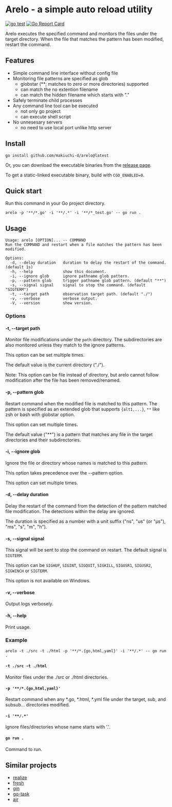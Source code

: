 # Arelo - a simple auto reload utility

[![go test](https://github.com/makiuchi-d/arelo/actions/workflows/test.yml/badge.svg)](https://github.com/makiuchi-d/arelo/actions/workflows/test.yml)
[![Go Report Card](https://goreportcard.com/badge/github.com/makiuchi-d/arelo)](https://goreportcard.com/report/github.com/makiuchi-d/arelo)

Arelo executes the specified command and monitors the files under the target directory.
When the file that matches the pattern has been modified, restart the command.

## Features

 - Simple command line interface without config file
 - Monitoring file patterns are specified as glob
   - globstar (**; matches to zero or more directories) supported
   - can match the no extention filename
   - can match the hidden filename which starts with "."
 - Safely terminate child processes
 - Any command line tool can be executed
   - not only go project
   - can execute shell script
 - No unnesesary servers
   - no need to use local port unlike http server

## Install

```
go install github.com/makiuchi-d/arelo@latest
```

Or, you can download the executable binaries from the [release page](https://github.com/makiuchi-d/arelo/releases).

To get a static-linked executable binary, build with `CGO_ENABLED=0`.

## Quick start

Run this command in your Go project directory.

```
arelo -p '**/*.go' -i '**/.*' -i '**/*_test.go' -- go run .
```

## Usage

```
Usage: arelo [OPTION]... -- COMMAND
Run the COMMAND and restart when a file matches the pattern has been modified.

Options:
  -d, --delay duration   duration to delay the restart of the command. (default 1s)
  -h, --help             show this document.
  -i, --ignore glob      ignore pathname glob pattern.
  -p, --pattern glob     trigger pathname glob pattern. (default "**")
  -s, --signal signal    signal to stop the command. (default "SIGTERM")
  -t, --target path      observation target path. (default "./")
  -v, --verbose          verbose output.
  -V, --version          show version.
```

### Options

#### -t, --target path

Monitor file modifications under the `path` directory.
The subdirectories are also monitored unless they match to the ignore patterns.

This option can be set multiple times.

The default value is the current directory ("./").

Note:
This option can be file instead of directory, 
but arelo cannot follow modification after the file has been removed/renamed.

#### -p, --pattern glob

Restart command when the modified file is matched to this pattern.
The pattern is specified as an extended glob
that supports `{alt1,...}`, `**` like zsh or bash with globstar option.

This option can set multiple times.

The default value ("**") is a pattern that matches any file in the target directories and their subdirectories.

#### -i, --ignore glob

Ignore the file or directory whose names is matched to this pattern.

This option takes precedence over the --pattern option.

This option can set multiple times.


#### -d, --delay duration

Delay the restart of the command from the detection of the pattern matched file modification.
The detections within the delay are ignored.

The duration is specified as a number with a unit suffix ("ns", "us" (or "µs"), "ms", "s", "m", "h").

#### -s, --signal signal

This signal will be sent to stop the command on restart.
The default signal is `SIGTERM`.

This option can be `SIGHUP`, `SIGINT`, `SIGQUIT`, `SIGKILL`, `SIGUSR1`, `SIGUSR2`, `SIGWINCH` or `SIGTERM`.

This option is not available on Windows.

#### -v, --verbose

Output logs verbosely.

#### -h, --help

Print usage.

### Example

```
arelo -t ./src -t ./html -p '**/*.{go,html,yaml}' -i '**/.*' -- go run .
```

####  `-t ./src -t ./html`

Monitor files under the ./src or ./html directories.

#### `-p '**/*.{go,html,yaml}'`

Restart command when any *.go, *.html, *.yml file under the target, sub, and subsub... directories modified.

#### `-i '**/.*'`

Ignore files/directories whose name starts with '.'.

#### `go run .`

Command to run.

## Similar projects

 - [realize](https://github.com/oxequa/realize)
 - [fresh](https://github.com/gravityblast/fresh)
 - [gin](https://github.com/codegangsta/gin)
 - [go-task](https://github.com/go-task/task)
 - [air](https://github.com/cosmtrek/air)
